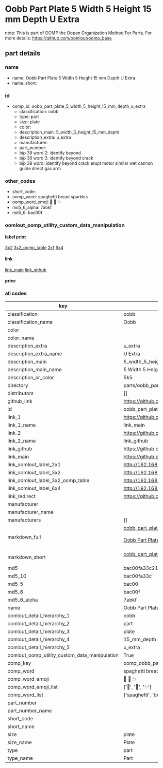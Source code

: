 # Oobb Part Plate 5 Width 5 Height 15 mm Depth U Extra  

note: This is part of OOMP the Oopen Organization Method For Parts. For more details: https://github.com/oomlout/oomp_base

##  part details
  







### name
* name: Oobb Part Plate 5 Width 5 Height 15 mm Depth U Extra
* name_short: 
### id
* oomp_id: oobb_part_plate_5_width_5_height_15_mm_depth_u_extra
  * classification: oobb
  * type: part
  * size: plate
  * color: 
  * description_main: 5_width_5_height_15_mm_depth
  * description_extra: u_extra
  * manufacturer: 
  * part_number: 
  * bip 39 word 2: identify beyond
  * bip 39 word 3: identify beyond crack
  * bip 39 word: identify beyond crack erupt motor similar wet cannon guide direct gas arm

### other_codes
* short_code: 
* oomp_word: spaghetti bread sparkles
* oomp_word_emoji :spaghetti: :bread: :sparkles:
* md5_6_alpha: 7abkf
* md5_6: bac00f






### oomlout_oomp_utility_custom_data_manipulation
#### label print
[3x2](http://192.168.1.245:1112/?label=oomp%207abkf)
[3x2_oomp_table](http://192.168.1.108:1112/?label=oomp%207abkf)
[2x1](http://192.168.1.242:1112/?label=oomp%207abkf)
[6x4](http://192.168.1.55:1112/?label=oomp%207abkf)    

#### link

[link_main](https://github.com/oomlout/oomlout_oomp_version_1_messy/tree/main/parts/oobb_part_plate_5_width_5_height_15_mm_depth_u_extra) [link_github](https://github.com/oomlout/oomlout_oomp_version_1_messy/tree/main/parts/oobb_part_plate_5_width_5_height_15_mm_depth_u_extra)                             

#### price







### all codes 
| key | value |  
| --- | --- |  
| classification | oobb |  
| classification_name | Oobb |  
| color |  |  
| color_name |  |  
| description_extra | u_extra |  
| description_extra_name | U Extra |  
| description_main | 5_width_5_height_15_mm_depth |  
| description_main_name | 5 Width 5 Height 15 mm Depth |  
| description_or_color | 5k5 |  
| directory | parts/oobb_part_plate_5_width_5_height_15_mm_depth_u_extra |  
| distributors | [] |  
| github_link | https://github.com/oomlout/oomlout_oomp_part_src/tree/main/parts/oobb_part_plate_5_width_5_height_15_mm_depth_u_extra |  
| id | oobb_part_plate_5_width_5_height_15_mm_depth_u_extra |  
| link_1 | https://github.com/oomlout/oomlout_oomp_version_1_messy/tree/main/parts/oobb_part_plate_5_width_5_height_15_mm_depth_u_extra |  
| link_1_name | link_main |  
| link_2 | https://github.com/oomlout/oomlout_oomp_version_1_messy/tree/main/parts/oobb_part_plate_5_width_5_height_15_mm_depth_u_extra |  
| link_2_name | link_github |  
| link_github | https://github.com/oomlout/oomlout_oomp_version_1_messy/tree/main/parts/oobb_part_plate_5_width_5_height_15_mm_depth_u_extra |  
| link_main | https://github.com/oomlout/oomlout_oomp_version_1_messy/tree/main/parts/oobb_part_plate_5_width_5_height_15_mm_depth_u_extra |  
| link_oomlout_label_2x1 | http://192.168.1.242:1112/?label=oomp%207abkf |  
| link_oomlout_label_3x2 | http://192.168.1.245:1112/?label=oomp%207abkf |  
| link_oomlout_label_3x2_oomp_table | http://192.168.1.108:1112/?label=oomp%207abkf |  
| link_oomlout_label_6x4 | http://192.168.1.55:1112/?label=oomp%207abkf |  
| link_redirect | https://github.com/oomlout/oomlout_oomp_version_1_messy/tree/main/parts/oobb_part_plate_5_width_5_height_15_mm_depth_u_extra |  
| manufacturer |  |  
| manufacturer_name |  |  
| manufacturers | [] |  
| markdown_full | [oobb_part_plate_5_width_5_height_15_mm_depth_u_extra](none)<br>[](none)<br>[Oobb Part Plate 5 Width 5 Height 15 Mm Depth U Extra](none)<br><br> |  
| markdown_short | [oobb_part_plate_5_width_5_height_15_mm_depth_u_extra](none)<br><br> |  
| md5 | bac00fa33c217f3323c834ce63857384 |  
| md5_10 | bac00fa33c |  
| md5_5 | bac00 |  
| md5_6 | bac00f |  
| md5_6_alpha | 7abkf |  
| name | Oobb Part Plate 5 Width 5 Height 15 mm Depth U Extra |  
| oomlout_detail_hierarchy_1 | oobb |  
| oomlout_detail_hierarchy_2 | part |  
| oomlout_detail_hierarchy_3 | plate |  
| oomlout_detail_hierarchy_4 | 15_mm_depth |  
| oomlout_detail_hierarchy_5 | u_extra |  
| oomlout_oomp_utility_custom_data_manipulation | True |  
| oomp_key | oomp_oobb_part_plate_5_width_5_height_15_mm_depth_u_extra |  
| oomp_word | spaghetti bread sparkles |  
| oomp_word_emoji | :spaghetti: :bread: :sparkles: |  
| oomp_word_emoji_list | [':spaghetti:', ':bread:', ':sparkles:'] |  
| oomp_word_list | ['spaghetti', 'bread', 'sparkles'] |  
| part_number |  |  
| part_number_name |  |  
| short_code |  |  
| short_name |  |  
| size | plate |  
| size_name | Plate |  
| type | part |  
| type_name | Part |  
